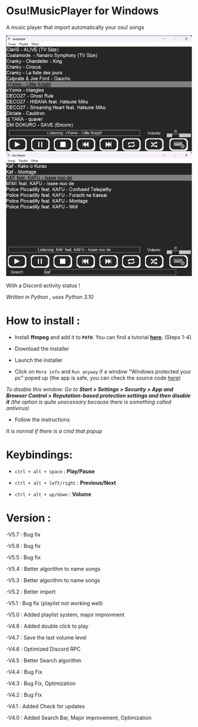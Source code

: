 # Osu!MusicPlayer for Windows

A music player that import automatically your osu! songs

![Screenshot](2022-12-16.190912.png)
![Screenshot](2022-12-16.191037.png)

With a Discord activity status !

*Written in Python , uses Python 3.10*

# How to install :

- Install **ffmpeg** and add it to **`PATH`**. You can find a tutorial **[here](https://www.geeksforgeeks.org/how-to-install-ffmpeg-on-windows/).** (Steps 1-4)

- Download the installer

- Launch the installer

- Click on `More info` and `Run anyway` if a window "Windows protected your pc" poped up (the app is safe, you can check the source code [here](https://github.com/OJddJO/osu-music-player/tree/main/osu!player))

*To disable this window: Go to **Start > Settings > Security > App and Browser Control > Reputation-based protection settings and then disable it** (the option is quite unecessary because there is something called antivirus)*

- Follow the instructions

*It is normal if there is a cmd that popup*

# Keybindings:

- `ctrl + alt + space` : **Play/Pause**

- `ctrl + alt + left/right` : **Previous/Next**

- `ctrl + alt + up/down` : **Volume**

# Version :

-V5.7 : Bug fix

-V5.6 : Bug fix

-V5.5 : Bug fix

-V5.4 : Better algorithm to name songs

-V5.3 : Better algorithm to name songs

-V5.2 : Better import

-V5.1 : Bug fix (playlist not working well)

-V5.0 : Added playlist system, major improvment

-V4.8 : Added double click to play

-V4.7 : Save the last volume level

-V4.6 : Optimized Discord RPC

-V4.5 : Better Search algorithm

-V4.4 : Bug Fix

-V4.3 : Bug Fix, Optimization

-V4.2 : Bug Fix

-V4.1 : Added Check for updates

-V4.0 : Added Search Bar, Major improvement, Optimization
